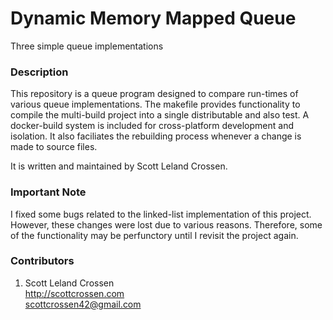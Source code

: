 # Dynamic Memory Mapped Queue

Three simple queue implementations

### Description

This repository is a queue program designed to compare run-times of various queue implementations. The
makefile provides functionality to compile the multi-build project into a single distributable and also test. A docker-build system is included for cross-platform development and isolation. It also faciliates the rebuilding process whenever a change is made to source files.

It is written and maintained by Scott Leland Crossen.

### Important Note

I fixed some bugs related to the linked-list implementation of this project. However, these changes were lost due to various reasons. Therefore, some of the functionality may be perfunctory until I revisit the project again.

### Contributors

1. Scott Leland Crossen  
<http://scottcrossen.com>  
<scottcrossen42@gmail.com>
